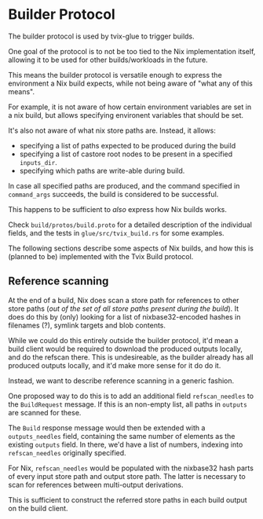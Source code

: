 # Builder Protocol

The builder protocol is used by tvix-glue to trigger builds.

One goal of the protocol is to not be too tied to the Nix implementation itself,
allowing it to be used for other builds/workloads in the future.

This means the builder protocol is versatile enough to express the environment a
Nix build expects, while not being aware of "what any of this means".

For example, it is not aware of how certain environment variables are set in a
nix build, but allows specifying environent variables that should be set.

It's also not aware of what nix store paths are. Instead, it allows:

 - specifying a list of paths expected to be produced during the build
 - specifying a list of castore root nodes to be present in a specified
   `inputs_dir`.
 - specifying which paths are write-able during build.

In case all specified paths are produced, and the command specified in
`command_args` succeeds, the build is considered to be successful.

This happens to be sufficient to *also* express how Nix builds works.

Check `build/protos/build.proto` for a detailed description of the individual
fields, and the tests in `glue/src/tvix_build.rs` for some examples.

The following sections describe some aspects of Nix builds, and how this is
(planned to be) implemented with the Tvix Build protocol.

## Reference scanning
At the end of a build, Nix does scan a store path for references to other store
paths (*out of the set of all store paths present during the build*).
It does do this by (only) looking for a list of nixbase32-encoded hashes in
filenames (?), symlink targets and blob contents.

While we could do this entirely outside the builder protocol, it'd mean a build
client would be required to download the produced outputs locally, and do the
refscan there. This is undesireable, as the builder already has all produced
outputs locally, and it'd make more sense for it do do it.

Instead, we want to describe reference scanning in a generic fashion.

One proposed way to do this is to add an additional field `refscan_needles` to
the `BuildRequest` message.
If this is an non-empty list, all paths in `outputs` are scanned for these.

The `Build` response message would then be extended with a `outputs_needles`
field, containing the same number of elements as the existing `outputs` field.
In there, we'd have a list of numbers, indexing into `refscan_needles`
originally specified.

For Nix, `refscan_needles` would be populated with the nixbase32 hash parts of
every input store path and output store path. The latter is necessary to scan
for references between multi-output derivations.

This is sufficient to construct the referred store paths in each build output on
the build client.
